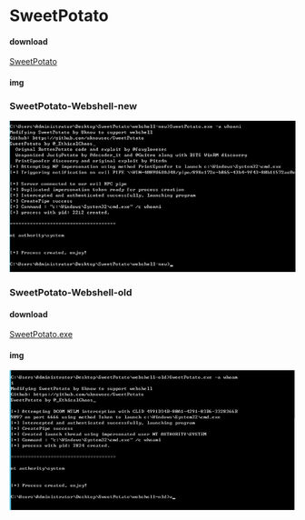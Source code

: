 # SweetPotato



#### download

[SweetPotato](https://raw.githubusercontent.com/uknowsec/SweetPotato/master/SweetPotato-Webshell-new/bin/Release/SweetPotato.exe)



#### img

### SweetPotato-Webshell-new

![webshell-new](/img/webshell-new.png)



### SweetPotato-Webshell-old



#### download

[SweetPotato.exe](https://raw.githubusercontent.com/uknowsec/SweetPotato/master/SweetPotato-Webshell-old/bin/Release/SweetPotato.exe)

#### img

![webshell-new](img/webshell-old.png)

